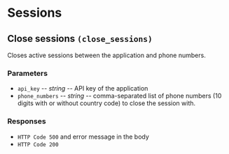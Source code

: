 Sessions
========

Close sessions `(close_sessions)`
---------------------------------

Closes active sessions between the application and phone numbers.

### Parameters

-   `api_key` -- *string* -- API key of the application
-   `phone_numbers` -- *string* -- comma-separated list of phone numbers (10
    digits with or without country code) to close the session with.

### Responses

-   `HTTP Code 500` and error message in the body
-   `HTTP Code 200`
